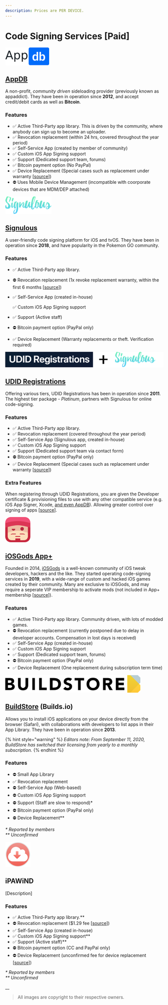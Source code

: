 ```yaml
---
description: Prices are PER DEVICE.
---
```


# Code Signing Services \[Paid\]

![\(&#x20AC;19.99/y with occasional discounts\)](../.gitbook/assets/appdb_logo-svg_56px.png)

## [AppDB](https://appdb.to/) 

A non-profit, _community driven_ sideloading provider \(previously known as appaddict\). They have been in operation since **2012**, and accept credit/debit cards as well as **Bitcoin**.

### **Features**

* ✅ Active Third-Party app library. This is driven by the community, where anybody can sign up to become an uploader. 
* ✅ Revocation replacement \(within 24 hrs, covered throughout the year period\)
* ✅ Self-Service App \(created by member of community\)
* ✅ Custom iOS App Signing support
* ✅ Support \(Dedicated support team, forums\) 
* ✅ Bitcoin payment option \(No PayPal\)
* ✅ Device Replacement \(Special cases such as replacement under warranty \[[source](https://archive.vn/UgD1P)\]\)
* ⛔ Uses Mobile Device Management \(incompatible with coorporate devices that are MDM/DEP attached\)





![\($19.99/y\)](../.gitbook/assets/signulous_logo_56px.png)

## [Signulous](https://www.signulous.com/)

A user-friendly code signing platform for iOS and tvOS. They have been in operation since **2018**, and have popularity in the Pokemon GO community. 

### **Features**

* ✅ Active Third-Party app library. 
* ⛔ Revocation replacement \(1x revoke replacement warranty, within the first 6 months \[[source](https://archive.vn/y5gOm)\]\)
* ✅ Self-Service App \(created in-house\)

  ✅ Custom iOS App Signing support

* ✅ Support \(Active staff\)
* ⛔ Bitcoin payment option \(PayPal only\)
* ✅ Device Replacement \(Warranty replacements or theft. Verification required\) 





![\($19.99/y\)](../.gitbook/assets/udid+siglogo.png)

## [UDID Registrations](https://www.udidregistrations.com/buy)

Offering various tiers, UDID Registrations has been in operation since **2011**. The highest tier package - _Platinum_, partners with Signulous for online code-signing. 

### Features

* ✅ Active Third-Party app library. 
* ✅ Revocation replacement \(covered throughout the year period\)
* ✅ Self-Service App \(Signulous app, created in-house\)
* ✅ Custom iOS App Signing support
* ✅ Support \(Dedicated support team via contact form\) 
* ⛔ Bitcoin payment option \(PayPal only\)
* ✅ Device Replacement \(Special cases such as replacement under warranty \[[source](https://www.udidregistrations.com/buy#replacement)\]\)

### Extra Features

When registering through UDID Registrations, you are given the Developer certificate & provisioning files to use with any other compatible service \(e.g. iOS App Signer, Xcode, [and even AppDB](https://forum.appdb.to/index.php?/topic/4707-tut-how-to-install-any-app-from-appdb-absolutely-for-free/)\). Allowing greater control over signing of apps \[[source](https://www.udidregistrations.com/buy#certificate)\]. 





![iOSGods App+ Member \($24.00/y\)](../.gitbook/assets/iosgods_logo80px.png)

## [iOSGods App+](https://iosgods.com/topic/100620-iosgods-app-frequently-asked-questions-answers/)

Founded in 2014, [iOSGods](https://iosgods.com/) is a well-known community of iOS tweak developers, hackers and the like. They started operating code-signing services in **2019**, with a wide-range of custom and hacked iOS games created by their community. Many are exclusive to iOSGods, and may require a seperate VIP membership to activate mods \(not included in App+ membership \[[source](https://iosgods.com/topic/100620-iosgods-app-frequently-asked-questions-answers/)\]\). 

### Features

* ✅ Active Third-Party app library. Community driven, with lots of modded games.
* ⛔ Revocation replacement \(currently postponed due to delay in developer accounts. Compensation in lost days is received\)
* ✅ Self-Service App \(created in-house\)
* ✅ Custom iOS App Signing support
* ✅ Support \(Dedicated support team, forums\) 
* ⛔ Bitcoin payment option \(PayPal only\)
* ✅ Device Replacement \(One replacement during subscription term time\)





![aka builds.io \($19.99 per month\)](../.gitbook/assets/buildstore-title-56px_black.png)

## [BuildStore](https://builds.io/) \(Builds.io\) 

Allows you to install iOS applications on your device directly from the browser \(Safari\), with collaborations with developers to list apps in their App Library. They have been in operation since **2013**. 

{% hint style="warning" %}
_Editors note: From September 11, 2020, BuildStore has switched their licensing from yearly to a monthly subscription._
{% endhint %}

### **Features**

* ⛔ Small App Library
* ✅ Revocation replacement 
* ⛔ Self-Service App \(Web-based\)
* ⛔ Custom iOS App Signing support
* ⛔ Support \(Staff are slow to respond\)\* 
* ⛔ Bitcoin payment option \(PayPal only\)
* ⛔ Device Replacement\*\*

_\* Reported by members   
\*\* Unconfirmed_  





![iPAWiND \($39.99/y, offers discount when switching from different provider\)](../.gitbook/assets/ipawind_80px.png)

## iPAWiND

\[Description\]

### **Features**

* ✅ Active Third-Party app library.\*\*
* ⛔ Revocation replacement \($1.29 fee \[[source](https://www.reddit.com/r/sideloaded/comments/beqt58/meta_why_to_choose_ipawind/)\]\)
* ✅ Self-Service App \(created in-house\)
* ✅ Custom iOS App Signing support\*\*
* ✅ Support \(Active staff\)\*\*
* ⛔ Bitcoin payment option \(CC and PayPal only\)
* ⛔ Device Replacement \(unconfirmed fee for device replacement \[[source](https://ipawind.com/faqs/)\]\)

_\* Reported by members   
\*\* Unconfirmed_ 

\_\_

> All images are copyright to their respective owners.

